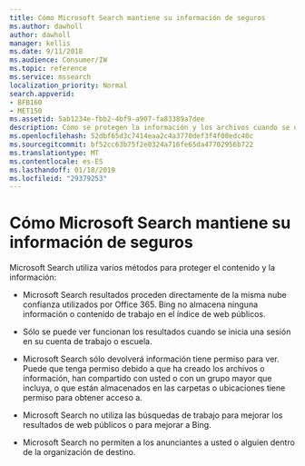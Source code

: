 ```yaml
---
title: Cómo Microsoft Search mantiene su información de seguros
ms.author: dawholl
author: dawholl
manager: kellis
ms.date: 9/11/2018
ms.audience: Consumer/IW
ms.topic: reference
ms.service: mssearch
localization_priority: Normal
search.appverid:
- BFB160
- MET150
ms.assetid: 5ab1234e-fbb2-4bf9-a907-fa83389a7dee
description: Cómo se protegen la información y los archivos cuando se usa Microsoft Search
ms.openlocfilehash: 52dbf65d3c7414eaa2c4a3770def3f4f00edc40c
ms.sourcegitcommit: bf52cc63b75f2e0324a716fe65da47702956b722
ms.translationtype: MT
ms.contentlocale: es-ES
ms.lasthandoff: 01/18/2019
ms.locfileid: "29379253"
---
```

# <a name="how-microsoft-search-keeps-your-info-secure"></a>Cómo Microsoft Search mantiene su información de seguros

Microsoft Search utiliza varios métodos para proteger el contenido y la información:
  
- Microsoft Search resultados proceden directamente de la misma nube confianza utilizados por Office 365. Bing no almacena ninguna información o contenido de trabajo en el índice de web públicos.
    
- Sólo se puede ver funcionan los resultados cuando se inicia una sesión en su cuenta de trabajo o escuela.
    
- Microsoft Search sólo devolverá información tiene permiso para ver. Puede que tenga permiso debido a que ha creado los archivos o información, han compartido con usted o con un grupo mayor que incluya, o que están almacenados en las carpetas o ubicaciones tiene permiso para obtener acceso a.
    
- Microsoft Search no utiliza las búsquedas de trabajo para mejorar los resultados de web públicos o para mejorar a Bing.
    
- Microsoft Search no permiten a los anunciantes a usted o alguien dentro de la organización de destino.

  

